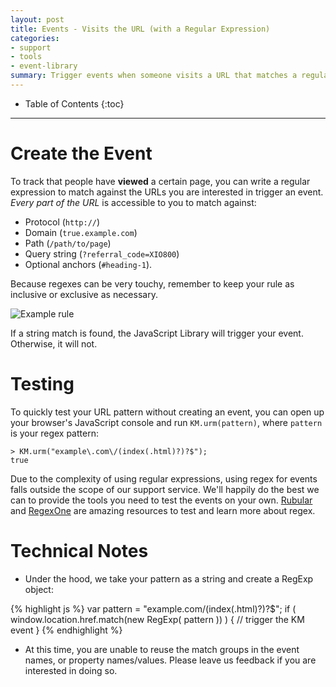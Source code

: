 ```yaml
---
layout: post
title: Events - Visits the URL (with a Regular Expression)
categories:
- support
- tools
- event-library
summary: Trigger events when someone visits a URL that matches a regular expression.
---
```

* Table of Contents
{:toc}
* * *

# Create the Event

To track that people have **viewed** a certain page, you can write a regular expression to match against the URLs you are interested in trigger an event. *Every part of the URL* is accessible to you to match against:

* Protocol (`http://`)
* Domain (`true.example.com`)
* Path (`/path/to/page`)
* Query string (`?referral_code=XIO800`)
* Optional anchors (`#heading-1`).

Because regexes can be very touchy, remember to keep your rule as inclusive or exclusive as necessary.

![Example rule][regex-rule]

If a string match is found, the JavaScript Library will trigger your event. Otherwise, it will not.

# Testing

To quickly test your URL pattern without creating an event, you can open up your browser's JavaScript console and run `KM.urm(pattern)`, where `pattern` is your regex pattern:

    > KM.urm("example\.com\/(index(.html)?)?$");
    true

Due to the complexity of using regular expressions, using regex for events falls outside the scope of our support service. We'll happily do the best we can to provide the tools you need to test the events on your own. [Rubular][rubular] and [RegexOne][regexone] are amazing resources to test and learn more about regex.

# Technical Notes

* Under the hood, we take your pattern as a string and create a RegExp object:

{% highlight js %}
var pattern = "example\.com\/(index(.html)?)?$";
if ( window.location.href.match(new RegExp( pattern )) ) {
  // trigger the KM event
}
{% endhighlight %}

* At this time, you are unable to reuse the match groups in the event names, or property names/values. Please leave us feedback if you are interested in doing so.

[regex-rule]: https://kissmetrics-support-files.s3.amazonaws.com/assets/tools/event-library/regex-rule.png
[rubular]: http://rubular.com/
[regexone]: http://regexone.com/
